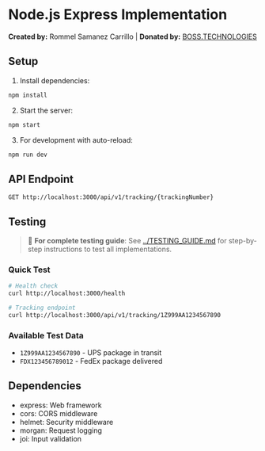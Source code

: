 # Node.js Express Implementation

**Created by:** Rommel Samanez Carrillo | **Donated by:** [BOSS.TECHNOLOGIES](https://boss.technologies)

## Setup

1. Install dependencies:
```bash
npm install
```

2. Start the server:
```bash
npm start
```

3. For development with auto-reload:
```bash
npm run dev
```

## API Endpoint

```
GET http://localhost:3000/api/v1/tracking/{trackingNumber}
```

## Testing

> 📖 **For complete testing guide**: See [../TESTING_GUIDE.md](../TESTING_GUIDE.md) for step-by-step instructions to test all implementations.

### Quick Test
```bash
# Health check
curl http://localhost:3000/health

# Tracking endpoint
curl http://localhost:3000/api/v1/tracking/1Z999AA1234567890
```

### Available Test Data
- `1Z999AA1234567890` - UPS package in transit
- `FDX123456789012` - FedEx package delivered

## Dependencies

- express: Web framework
- cors: CORS middleware
- helmet: Security middleware
- morgan: Request logging
- joi: Input validation
